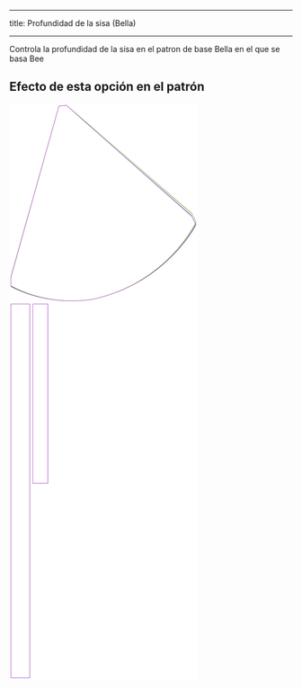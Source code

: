 - - -
title: Profundidad de la sisa (Bella)
- - -

Controla la profundidad de la sisa en el patron de base Bella en el que se basa Bee


## Efecto de esta opción en el patrón
![Esta imagen muestra el efecto de esta opción superponiendo varias variantes que tienen un valor diferente para esta opción](bee_armholedepth_sample.svg "Efecto de esta opción en el patrón")